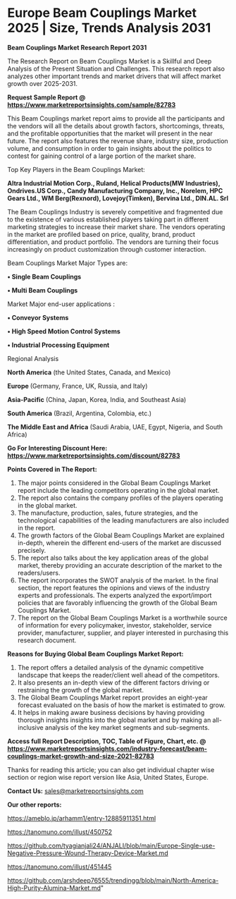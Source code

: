 # Europe Beam Couplings Market 2025 | Size, Trends Analysis 2031

<strong>Beam Couplings Market Research Report 2031</strong>

The Research Report on Beam Couplings Market is a Skillful and Deep Analysis of the Present Situation and Challenges. This research report also analyzes other important trends and market drivers that will affect market growth over 2025-2031.

<strong>Request Sample Report @ <a href=https://www.marketreportsinsights.com/sample/82783>https://www.marketreportsinsights.com/sample/82783</a></strong>

This Beam Couplings market report aims to provide all the participants and the vendors will all the details about growth factors, shortcomings, threats, and the profitable opportunities that the market will present in the near future. The report also features the revenue share, industry size, production volume, and consumption in order to gain insights about the politics to contest for gaining control of a large portion of the market share.

Top Key Players in the Beam Couplings Market:

<strong>Altra Industrial Motion Corp., Ruland, Helical Products(MW Industries), Ondrives.US Corp., Candy Manufacturing Company, Inc., Norelem, HPC Gears Ltd., WM Berg(Rexnord), Lovejoy(Timken), Bervina Ltd., DIN.AL. Srl</strong>

The Beam Couplings Industry is severely competitive and fragmented due to the existence of various established players taking part in different marketing strategies to increase their market share. The vendors operating in the market are profiled based on price, quality, brand, product differentiation, and product portfolio. The vendors are turning their focus increasingly on product customization through customer interaction.

Beam Couplings Market Major Types are:

<strong>• Single Beam Couplings

• Multi Beam Couplings</strong>

Market Major end-user applications :

<strong>• Conveyor Systems

• High Speed Motion Control Systems

• Industrial Processing Equipment</strong>

Regional Analysis

</u><strong><b>North America</b></strong> (the United States, Canada, and Mexico)

<strong><b>Europe </b></strong>(Germany, France, UK, Russia, and Italy)

<strong><b>Asia-Pacific</b></strong> (China, Japan, Korea, India, and Southeast Asia)

<strong><b>South America</b></strong> (Brazil, Argentina, Colombia, etc.)

<strong><b>The Middle East and Africa</b></strong> (Saudi Arabia, UAE, Egypt, Nigeria, and South Africa)

<strong>Go For Interesting Discount Here: <a href=https://www.marketreportsinsights.com/discount/82783>https://www.marketreportsinsights.com/discount/82783</a></strong>

<strong>Points Covered in The Report:</strong>
<ol>
  <li>The major points considered in the Global Beam Couplings Market report include the leading competitors operating in the global market.</li>
  <li>The report also contains the company profiles of the players operating in the global market.</li>
  <li>The manufacture, production, sales, future strategies, and the technological capabilities of the leading manufacturers are also included in the report.</li>
  <li>The growth factors of the Global Beam Couplings Market are explained in-depth, wherein the different end-users of the market are discussed precisely.</li>
  <li>The report also talks about the key application areas of the global market, thereby providing an accurate description of the market to the readers/users.</li>
  <li>The report incorporates the SWOT analysis of the market. In the final section, the report features the opinions and views of the industry experts and professionals. The experts analyzed the export/import policies that are favorably influencing the growth of the Global Beam Couplings Market.</li>
  <li>The report on the Global Beam Couplings Market is a worthwhile source of information for every policymaker, investor, stakeholder, service provider, manufacturer, supplier, and player interested in purchasing this research document.</li>
</ol>
<strong>Reasons for Buying Global Beam Couplings Market Report:</strong>

<ol>
  <li>The report offers a detailed analysis of the dynamic competitive landscape that keeps the reader/client well ahead of the competitors.</li>
  <li>It also presents an in-depth view of the different factors driving or restraining the growth of the global market.</li>
  <li>The Global Beam Couplings Market report provides an eight-year forecast evaluated on the basis of how the market is estimated to grow.</li>
  <li>It helps in making aware business decisions by having providing thorough insights insights into the global market and by making an all-inclusive analysis of the key market segments and sub-segments.</li>
</ol>
<strong>Access full Report Description, TOC, Table of Figure, Chart, etc. @ <a href=https://www.marketreportsinsights.com/industry-forecast/beam-couplings-market-growth-and-size-2021-82783>https://www.marketreportsinsights.com/industry-forecast/beam-couplings-market-growth-and-size-2021-82783</a></strong>


Thanks for reading this article; you can also get individual chapter wise section or region wise report version like Asia, United States, Europe.

<strong>Contact Us:</strong>
sales@marketreportsinsights.com

<strong>Our other reports:</strong>

<a href=https://ameblo.jp/arhamm1/entry-12885911351.html>https://ameblo.jp/arhamm1/entry-12885911351.html</a>

<a href=https://tanomuno.com/illust/450752>https://tanomuno.com/illust/450752</a>

<a href=https://github.com/tyagianjali24/ANJALI/blob/main/Europe-Single-use-Negative-Pressure-Wound-Therapy-Device-Market.md>https://github.com/tyagianjali24/ANJALI/blob/main/Europe-Single-use-Negative-Pressure-Wound-Therapy-Device-Market.md</a>

<a href=https://tanomuno.com/illust/451445>https://tanomuno.com/illust/451445</a>

<a href=https://github.com/arshdeep76555/trendingg/blob/main/North-America-High-Purity-Alumina-Market.md>https://github.com/arshdeep76555/trendingg/blob/main/North-America-High-Purity-Alumina-Market.md</a>"
